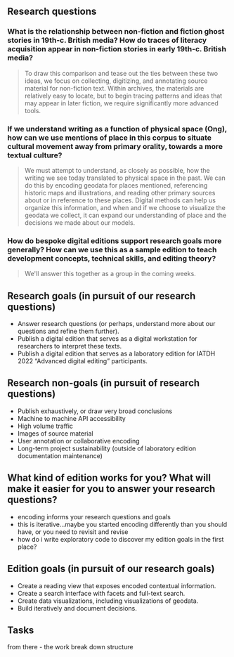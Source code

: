 ## Research questions
### What is the relationship between non-fiction and fiction ghost stories in 19th-c. British media? How do traces of literacy acquisition appear in non-fiction stories in early 19th-c. British media?

> To draw this comparison and tease out the ties between these two ideas, we focus on collecting, digitizing, and annotating source material for non-fiction text. Within archives, the materials are relatively easy to locate, but to begin tracing patterns and ideas that may appear in later fiction, we require significantly more advanced tools.

### If we understand writing as a function of physical space (Ong), how can we use mentions of place in this corpus to situate cultural movement away from primary orality, towards a more textual culture?

> We must attempt to understand, as closely as possible, how the writing we see today translated to physical space in the past. We can do this by encoding geodata for places mentioned, referencing historic maps and illustrations, and reading other primary sources about or in reference to these places. Digital methods can help us organize this information, and when and if we choose to visualize the geodata we collect, it can expand our understanding of place and the decisions we made about our models.

### How do bespoke digital editions support research goals more generally? How can we use this as a sample edition to teach development concepts, technical skills, and editing theory?
> We'll answer this together as a group in the coming weeks.

## Research goals (in pursuit of our research questions)

- Answer research questions (or perhaps, understand more about our questions and refine them further).
- Publish a digital edition that serves as a digital workstation for researchers to interpret these texts.
- Publish a digital edition that serves as a laboratory edition for IATDH 2022 “Advanced digital editing” participants.

## Research non-goals (in pursuit of research questions)
- Publish exhaustively, or draw very broad conclusions
- Machine to machine API accessibility
- High volume traffic
- Images of source material
- User annotation or collaborative encoding
- Long-term project sustainability (outside of laboratory edition documentation maintenance)

## What kind of edition works for you? What will make it easier for you to answer your research questions?
- encoding informs your research questions and goals
- this is iterative...maybe you started encoding differently than you should have, or you need to revisit and revise
- how do i write exploratory code to discover my edition goals in the first place?

## Edition goals (in pursuit of our research goals)

- Create a reading view that exposes encoded contextual information.
- Create a search interface with facets and full-text search.
- Create data visualizations, including visualizations of geodata.
- Build iteratively and document decisions.

## Tasks

from there - the work break down structure
